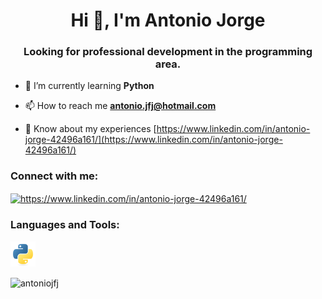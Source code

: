 <h1 align="center">Hi 👋, I'm Antonio Jorge</h1>
<h3 align="center">Looking for professional development in the programming area.</h3>

- 🌱 I’m currently learning **Python**

- 📫 How to reach me **antonio.jfj@hotmail.com**

- 📄 Know about my experiences [https://www.linkedin.com/in/antonio-jorge-42496a161/](https://www.linkedin.com/in/antonio-jorge-42496a161/)

<h3 align="left">Connect with me:</h3>
<p align="left">
<a href="https://linkedin.com/in/https://www.linkedin.com/in/antonio-jorge-42496a161/" target="blank"><img align="center" src="https://raw.githubusercontent.com/rahuldkjain/github-profile-readme-generator/master/src/images/icons/Social/linked-in-alt.svg" alt="https://www.linkedin.com/in/antonio-jorge-42496a161/" height="30" width="40" /></a>
</p>

<h3 align="left">Languages and Tools:</h3>
<p align="left"> <a href="https://www.python.org" target="_blank" rel="noreferrer"> <img src="https://raw.githubusercontent.com/devicons/devicon/master/icons/python/python-original.svg" alt="python" width="40" height="40"/> </a> </p>

<p><img align="center" src="https://github-readme-stats.vercel.app/api/top-langs?username=antoniojfj&show_icons=true&locale=en&layout=compact" alt="antoniojfj" /></p>



<!---
- 👋 Hi, I’m @AntonioJFJ
- 👀 I’m interested in ...
- 🌱 I’m currently learning ...
- 💞️ I’m looking to collaborate on ...
- 📫 How to reach me ...


AntonioJFJ/AntonioJFJ is a ✨ special ✨ repository because its `README.md` (this file) appears on your GitHub profile.
You can click the Preview link to take a look at your changes.
--->
